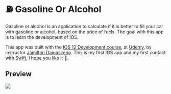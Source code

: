# :fuelpump: Gasoline Or Alcohol

Gasoline or alcohol is an application to calculate if it is better to fill your car with gasoline or alcohol, based on the price of fuels. The goal with this app is to learn the development of IOS.

This app was built with the [IOS 12 Development course](https://www.udemy.com/course/curso-desenvolvimento-ios/), at [Udemy](https://www.udemy.com/), by instructor [Jamilton Damasceno](https://www.udemy.com/user/jamiltondamasceno/). This is my first IOS app and my first contact with [Swift](https://developer.apple.com/swift/), I hope you like it 🙂.

## Preview

![](https://cdn.discordapp.com/attachments/576875163686010911/736021603787341854/Gravacao_de_Tela_2020-07-23_as_21.38.32_1.gif)
